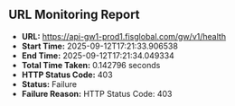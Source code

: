 ## URL Monitoring Report

- **URL:** https://api-gw1-prod1.fisglobal.com/gw/v1/health
- **Start Time:** 2025-09-12T17:21:33.906538
- **End Time:** 2025-09-12T17:21:34.049334
- **Total Time Taken:** 0.142796 seconds
- **HTTP Status Code:** 403
- **Status:** Failure
- **Failure Reason:** HTTP Status Code: 403
